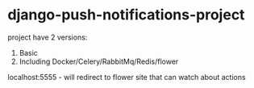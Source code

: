# django-push-notifications-project
project have 2 versions:
1) Basic
2) Including Docker/Celery/RabbitMq/Redis/flower

localhost:5555 - will redirect to flower site that can watch about actions

